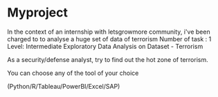 # Myproject
In the context of an internship with letsgrowmore community, i've been charged to to analyse a huge set of data of terrorism 
Number of task : 1 
Level: Intermediate
Exploratory Data Analysis on Dataset - Terrorism 

As a security/defense analyst, try to find out the hot zone of terrorism.

You can choose any of the tool of your choice  

(Python/R/Tableau/PowerBI/Excel/SAP)

